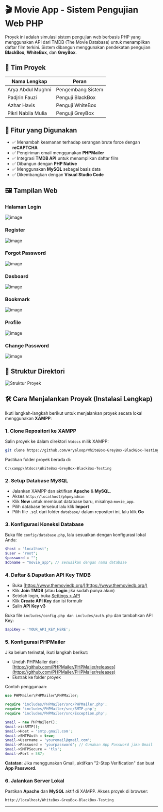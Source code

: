 
# 🎬 Movie App - Sistem Pengujian Web PHP

Proyek ini adalah simulasi sistem pengujian web berbasis PHP yang menggunakan API dari TMDB (The Movie Database) untuk menampilkan daftar film terkini. Sistem dibangun menggunakan pendekatan pengujian **BlackBox**, **WhiteBox**, dan **GreyBox**.

## 👥 Tim Proyek

| Nama Lengkap            | Peran               |
|-------------------------|---------------------|
| Arya Abdul Mughni       | Pengembang Sistem   |
| Padjrin Fauzi           | Penguji BlackBox    |
| Azhar Havis             | Penguji WhiteBox    |
| Pikri Nabila Mulia      | Penguji GreyBox     |

## 🚀 Fitur yang Digunakan

- ✅ Menambah keamanan terhadap serangan brute force dengan **reCAPTCHA**
- ✅ Pengiriman email menggunakan **PHPMailer**
- ✅ Integrasi **TMDB API** untuk menampilkan daftar film
- ✅ Dibangun dengan **PHP Native**
- ✅ Menggunakan **MySQL** sebagai basis data
- ✅ Dikembangkan dengan **Visual Studio Code**

## 🖼️ Tampilan Web

### Halaman Login
![image](https://github.com/user-attachments/assets/7c5e6832-d2a6-4adb-8a52-69c68ec0afad)
### Register
![image](https://github.com/user-attachments/assets/b79baf8e-8b90-4e18-b1f9-9862a197075a)
### Forgot Password
![image](https://github.com/user-attachments/assets/f4409472-81df-46ef-8033-4b0f019237a6)
### Dasboard
![image](https://github.com/user-attachments/assets/3493a633-b1c6-46b5-b7f8-6fcc424cdb51)
### Bookmark
![image](https://github.com/user-attachments/assets/dd935331-b72f-46bb-b773-28c5966b5315)
### Profile
![image](https://github.com/user-attachments/assets/b676de99-3ac9-4e4d-baaf-dec87bd79c3f)
### Change Password
![image](https://github.com/user-attachments/assets/e44e3c67-165d-44a4-8f37-2c26e85865e7)




## 📂 Struktur Direktori

![Struktur Proyek](https://github.com/user-attachments/assets/7307e57a-bee2-4bd0-90a5-588bd3facca6)

## 🛠️ Cara Menjalankan Proyek (Instalasi Lengkap)

Ikuti langkah-langkah berikut untuk menjalankan proyek secara lokal menggunakan **XAMPP**:

### 1. Clone Repositori ke XAMPP

Salin proyek ke dalam direktori `htdocs` milik XAMPP:

```bash
git clone https://github.com/Aryaloop/WhiteBox-GreyBox-BlackBox-Testing
```

Pastikan folder proyek berada di:

```
C:\xampp\htdocs\WhiteBox-GreyBox-BlackBox-Testing
```

### 2. Setup Database MySQL

- Jalankan XAMPP dan aktifkan **Apache** & **MySQL**.
- Akses `http://localhost/phpmyadmin`
- Klik **New** untuk membuat database baru, misalnya `movie_app`.
- Pilih database tersebut lalu klik **Import**
- Pilih file `.sql` dari folder `database/` dalam repositori ini, lalu klik **Go**

### 3. Konfigurasi Koneksi Database

Buka file `config/database.php`, lalu sesuaikan dengan konfigurasi lokal Anda:

```php
$host = "localhost";
$user = "root";
$password = "";
$dbname = "movie_app"; // sesuaikan dengan nama database
```

### 4. Daftar & Dapatkan API Key TMDB

- Buka [https://www.themoviedb.org/](https://www.themoviedb.org/)
- Klik **Join TMDB** (atau **Login** jika sudah punya akun)
- Setelah login, buka [Settings > API](https://www.themoviedb.org/settings/api)
- Klik **Create API Key** dan isi formulir
- Salin **API Key v3**

Buka file `includes/config.php dan includes/auth.php` dan tambahkan API Key:

```php
$apiKey = 'YOUR_API_KEY_HERE';
```

### 5. Konfigurasi PHPMailer

Jika belum terinstal, ikuti langkah berikut:

- Unduh PHPMailer dari: [https://github.com/PHPMailer/PHPMailer/releases](https://github.com/PHPMailer/PHPMailer/releases)
- Ekstrak ke folder proyek

Contoh penggunaan:

```php
use PHPMailer\PHPMailer\PHPMailer;

require 'includes/PHPMailer/src/PHPMailer.php';
require 'includes/PHPMailer/src/SMTP.php';
require 'includes/PHPMailer/src/Exception.php';

$mail = new PHPMailer();
$mail->isSMTP();
$mail->Host = 'smtp.gmail.com';
$mail->SMTPAuth = true;
$mail->Username = 'youremail@gmail.com';
$mail->Password = 'yourpassword'; // Gunakan App Password jika Gmail
$mail->SMTPSecure = 'tls';
$mail->Port = 587;
```

**Catatan:** Jika menggunakan Gmail, aktifkan "2-Step Verification" dan buat **App Password**.

### 6. Jalankan Server Lokal

Pastikan **Apache** dan **MySQL** aktif di XAMPP. Akses proyek di browser:

```
http://localhost/WhiteBox-GreyBox-BlackBox-Testing
```

---


